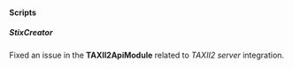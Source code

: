 
#### Scripts

##### StixCreator

Fixed an issue in the **TAXII2ApiModule** related to *TAXII2 server* integration.
